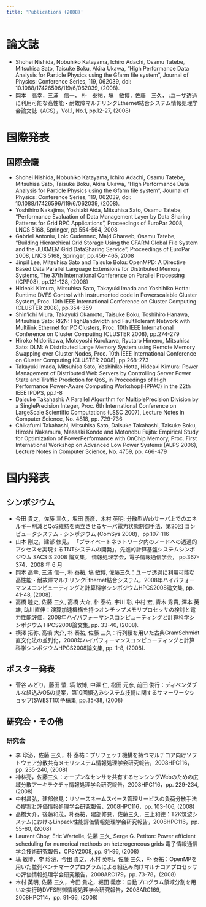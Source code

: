 ```yaml
---
title: 'Publications (2008)'
---
```


# 論文誌

- Shohei Nishida, Nobuhiko Katayama, Ichiro Adachi, Osamu Tatebe, Mitsuhisa Sato, Taisuke Boku, Akira Ukawa, “High Performance Data Analysis for Particle Physics using the Gfarm file system”, Journal of Physics: Conference Series, 119, 062039, doi: 10.1088/17426596/119/6/062039, (2008).
- 岡本　高幸，三浦　信一， 朴　泰祐，塙　敏博，佐藤　三久， :ユーザ透過に利用可能な高性能・耐故障マルチリンクEthernet結合システム情報処理学会論文誌（ACS），Vol.1, No.1, pp.12-27, (2008)


# 国際発表
## 国際会議
- Shohei Nishida, Nobuhiko Katayama, Ichiro Adachi, Osamu Tatebe, Mitsuhisa Sato, Taisuke Boku, Akira Ukawa, “High Performance Data Analysis for Particle Physics using the Gfarm file system”, Journal of Physics: Conference Series, 119, 062039, doi: 10.1088/17426596/119/6/062039, (2008).
- Yoshihiro Nakajima, Yoshiaki Aida, Mitsuhisa Sato, Osamu Tatebe, “Performance Evaluation of Data Management Layer by Data Sharing Patterns for Grid RPC Applications”, Proceedings of EuroPar 2008, LNCS 5168, Springer, pp.554-564, 2008
- Gabriel Antoniu, Loic Cudennec, Majd Ghareeb, Osamu Tatebe, “Building Hierarchical Grid Storage Using the GFARM Global File System and the JUXMEM Grid DataSharing Service”, Proceedings of EuroPar 2008, LNCS 5168, Springer, pp.456-465, 2008
- Jinpil Lee, Mitsuhisa Sato and Taisuke Boku: OpenMPD: A Directive Based Data Parallel Language Extensions for Distributed Memory Systems, The 37th International Conference on Parallel Processing (ICPP08), pp.121-128, (2008)
- Hideaki Kimura, Mitsuhisa Sato, Takayuki Imada and Yoshihiko Hotta: Runtime DVFS Control with instrumented code in Powerscalable Cluster System, Proc. 10th IEEE International Conference on Cluster Computing (CLUSTER 2008), pp.354-359
- Shin’ichi Miura, Takayuki Okamoto, Taisuke Boku, Toshihiro Hanawa, Mitsuhisa Sato: RI2N: HighBandwidth and FaultTolerant Network with Multilink Ethernet for PC Clusters, Proc. 10th IEEE International Conference on Cluster Computing (CLUSTER 2008), pp.274-279
- Hiroko Midorikawa, Motoyoshi Kurokawa, Ryutaro Himeno, Mitsuhisa Sato: DLM: A Distributed Large Memory System using Remote Memory Swapping over Cluster Nodes, Proc. 10th IEEE International Conference on Cluster Computing (CLUSTER 2008), pp.268-273
- Takayuki Imada, Mitsuhisa Sato, Yoshihiko Hotta, Hideaki Kimura: Power Management of Distributed Web Servers by Controlling Server Power State and Traffic Prediction for QoS, in Proceedings of High Performance Power-Aware Computing Workshop(HPPAC) in the 22th IEEE IPDPS, pp.1-8
- Daisuke Takahashi: A Parallel Algorithm for MultiplePrecision Division by a SinglePrecision Integer, Proc. 6th International Conference on LargeScale Scientific Computations (LSSC 2007), Lecture Notes in Computer Science, No. 4818, pp. 729-736
- Chikafumi Takahashi, Mitsuhisa Sato, Daisuke Takahashi, Taisuke Boku, Hiroshi Nakamura, Masaaki Kondo and Motonobu Fujita: Empirical Study for Optimization of PowerPerformance with OnChip Memory, Proc. First International Workshop on Advanced Low Power Systems (ALPS 2006), Lecture Notes in Computer Science, No. 4759, pp. 466-479

# 国内発表
## シンポジウム

- 今田 貴之，佐藤 三久，堀田 義彦，木村 英明: 分散型Webサーバ上でのエネルギー削減とQoS維持を両立させるサーバ電力状態制御手法，第20回 コンピュータシステム・シンポジウム (ComSys 2008)，pp.107-116
- 山本 剛之，建部 修見， 「プライベートネットワーク内のノードへの透過的アクセスを実現するTNTシステムの開発」，先進的計算基盤システムシンポジウム SACSIS 2008 論文集， 情報処理学会，電子情報通信学会， pp.367-374，2008 年 6 月
- 岡本 高幸, 三浦 信一, 朴 泰祐, 塙 敏博, 佐藤三久：ユーザ透過に利用可能な高性能・耐故障マルチリンクEthernet結合システム，2008年ハイパフォーマンスコンピューティングと計算科学シンポジウムHPCS2008論文集, pp. 41-48, (2008).
- 高橋 睦史, 佐藤 三久, 高橋 大介, 朴 泰祐, 宇川 彰, 中村 宏, 青木 秀貴, 澤本 英雄, 助川直伸：演算加速機構を持つオンチップメモリプロセッサの検討と電力性能評価，2008年ハイパフォーマンスコンピューティングと計算科学シンポジウム HPCS2008論文集, pp. 33-40, (2008).
- 横澤 拓弥, 高橋 大介, 朴 泰祐, 佐藤 三久：行列積を用いた古典GramSchmidt直交化法の並列化，2008年ハイパフォーマンスコンピューティングと計算科学シンポジウムHPCS2008論文集, pp. 1-8, (2008).

## ポスター発表

- 菅谷 みどり，藤田 肇, 塙 敏博, 中澤 仁, 松田 元彦, 前田 俊行：ディペンダブルな組込みOSの提案，第10回組込みシステム技術に関するサマーワークショップ(SWEST10)予稿集, pp.35-38, (2008)

## 研究会・その他
### 研究会

- 李 珍泌，佐藤 三久，朴 泰祐：プリフェッチ機構を持つマルチコア向けソフトウェア分散共有メモリシステム情報処理学会研究報告，2008HPC116，pp. 235-240, (2008)
- 神林亮，佐藤三久：オープンなセンサを共有するセンシングWebのための広域分散アーキテクチャ情報処理学会研究報告，2008HPC116，pp. 229-234, (2008)
- 中村昌弘，建部修見：リソースネームスペース管理サービスの負荷分散手法の提案と評価情報処理学会研究報告，2008HPC116，pp. 103-106, (2008)
- 高橋大介，後藤和茂，朴泰祐，建部修見，佐藤三久，三上和徳：T2K筑波システムにおけるLinpack性能評価情報処理学会研究報告，2008HPC116，pp. 55-60, (2008)
- Laurent Choy, Eric Wartelle, 佐藤 三久, Serge G. Petiton: Power efficient scheduling for numerical methods on heterogeneous grids 電子情報通信学会技術研究報告，CPSY2008, pp. 91-96, (2008)
- 塙 敏博，李 珍泌，今田 貴之，木村 英明，佐藤 三久，朴 泰祐：OpenMPを用いた並列ベンチマークプログラムによる組込み向けマルチコアプロセッサの評価情報処理学会研究報告，2008ARC179，pp. 73-78，(2008)
- 木村 英明, 佐藤 三久，今田 貴之，堀田 義彦：自動プログラム領域分割を用いた実行時DVFS制御情報処理学会研究報告，2008ARC169, 2008HPC114，pp. 91-96, (2008)
